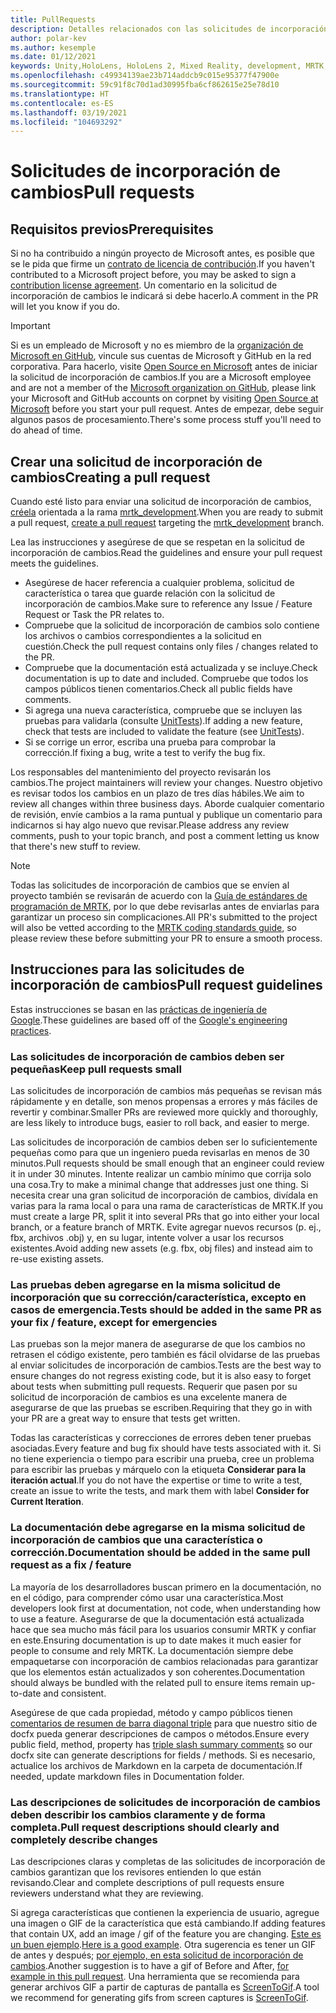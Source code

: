 ```yaml
---
title: PullRequests
description: Detalles relacionados con las solicitudes de incorporación de cambios.
author: polar-kev
ms.author: kesemple
ms.date: 01/12/2021
keywords: Unity,HoloLens, HoloLens 2, Mixed Reality, development, MRTK, PR,
ms.openlocfilehash: c49934139ae23b714addcb9c015e95377f47900e
ms.sourcegitcommit: 59c91f8c70d1ad30995fba6cf862615e25e78d10
ms.translationtype: HT
ms.contentlocale: es-ES
ms.lasthandoff: 03/19/2021
ms.locfileid: "104693292"
---
```

# <a name="pull-requests"></a><span data-ttu-id="0c522-104">Solicitudes de incorporación de cambios</span><span class="sxs-lookup"><span data-stu-id="0c522-104">Pull requests</span></span>

## <a name="prerequisites"></a><span data-ttu-id="0c522-105">Requisitos previos</span><span class="sxs-lookup"><span data-stu-id="0c522-105">Prerequisites</span></span>

<span data-ttu-id="0c522-106">Si no ha contribuido a ningún proyecto de Microsoft antes, es posible que se le pida que firme un [contrato de licencia de contribución](https://cla.microsoft.com/).</span><span class="sxs-lookup"><span data-stu-id="0c522-106">If you haven't contributed to a Microsoft project before, you may be asked to sign a [contribution license agreement](https://cla.microsoft.com/).</span></span>
<span data-ttu-id="0c522-107">Un comentario en la solicitud de incorporación de cambios le indicará si debe hacerlo.</span><span class="sxs-lookup"><span data-stu-id="0c522-107">A comment in the PR will let you know if you do.</span></span>

> [!IMPORTANT]
> <span data-ttu-id="0c522-108">Si es un empleado de Microsoft y no es miembro de la [organización de Microsoft en GitHub](https://github.com/Microsoft), vincule sus cuentas de Microsoft y GitHub en la red corporativa. Para hacerlo, visite [Open Source en Microsoft](https://opensource.microsoft.com/) antes de iniciar la solicitud de incorporación de cambios.</span><span class="sxs-lookup"><span data-stu-id="0c522-108">If you are a Microsoft employee and are not a member of the [Microsoft organization on GitHub](https://github.com/Microsoft), please link your Microsoft and GitHub accounts on corpnet by visiting [Open Source at Microsoft](https://opensource.microsoft.com/) before you start your pull request.</span></span> <span data-ttu-id="0c522-109">Antes de empezar, debe seguir algunos pasos de procesamiento.</span><span class="sxs-lookup"><span data-stu-id="0c522-109">There's some process stuff you'll need to do ahead of time.</span></span>

## <a name="creating-a-pull-request"></a><span data-ttu-id="0c522-110">Crear una solicitud de incorporación de cambios</span><span class="sxs-lookup"><span data-stu-id="0c522-110">Creating a pull request</span></span>

<span data-ttu-id="0c522-111">Cuando esté listo para enviar una solicitud de incorporación de cambios, [créela](https://github.com/microsoft/MixedRealityToolkit-Unity/compare/mrtk_development...mrtk_development?expand=1) orientada a la rama [mrtk_development](https://github.com/microsoft/mixedrealitytoolkit-unity/tree/mrtk_development).</span><span class="sxs-lookup"><span data-stu-id="0c522-111">When you are ready to submit a pull request, [create a pull request](https://github.com/microsoft/MixedRealityToolkit-Unity/compare/mrtk_development...mrtk_development?expand=1) targeting the [mrtk_development](https://github.com/microsoft/mixedrealitytoolkit-unity/tree/mrtk_development) branch.</span></span>

<span data-ttu-id="0c522-112">Lea las instrucciones y asegúrese de que se respetan en la solicitud de incorporación de cambios.</span><span class="sxs-lookup"><span data-stu-id="0c522-112">Read the guidelines and ensure your pull request meets the guidelines.</span></span>

* <span data-ttu-id="0c522-113">Asegúrese de hacer referencia a cualquier problema, solicitud de característica o tarea que guarde relación con la solicitud de incorporación de cambios.</span><span class="sxs-lookup"><span data-stu-id="0c522-113">Make sure to reference any Issue / Feature Request or Task the PR relates to.</span></span>
* <span data-ttu-id="0c522-114">Compruebe que la solicitud de incorporación de cambios solo contiene los archivos o cambios correspondientes a la solicitud en cuestión.</span><span class="sxs-lookup"><span data-stu-id="0c522-114">Check the pull request contains only files / changes related to the PR.</span></span>
* <span data-ttu-id="0c522-115">Compruebe que la documentación está actualizada y se incluye.</span><span class="sxs-lookup"><span data-stu-id="0c522-115">Check documentation is up to date and included.</span></span> <span data-ttu-id="0c522-116">Compruebe que todos los campos públicos tienen comentarios.</span><span class="sxs-lookup"><span data-stu-id="0c522-116">Check all public fields have comments.</span></span>
* <span data-ttu-id="0c522-117">Si agrega una nueva característica, compruebe que se incluyen las pruebas para validarla (consulte [UnitTests](../contributing/unit-tests.md)).</span><span class="sxs-lookup"><span data-stu-id="0c522-117">If adding a new feature, check that tests are included to validate the feature (see [UnitTests](../contributing/unit-tests.md)).</span></span>
* <span data-ttu-id="0c522-118">Si se corrige un error, escriba una prueba para comprobar la corrección.</span><span class="sxs-lookup"><span data-stu-id="0c522-118">If fixing a bug, write a test to verify the bug fix.</span></span>

<span data-ttu-id="0c522-119">Los responsables del mantenimiento del proyecto revisarán los cambios.</span><span class="sxs-lookup"><span data-stu-id="0c522-119">The project maintainers will review your changes.</span></span> <span data-ttu-id="0c522-120">Nuestro objetivo es revisar todos los cambios en un plazo de tres días hábiles.</span><span class="sxs-lookup"><span data-stu-id="0c522-120">We aim to review all changes within three business days.</span></span> <span data-ttu-id="0c522-121">Aborde cualquier comentario de revisión, envíe cambios a la rama puntual y publique un comentario para indicarnos si hay algo nuevo que revisar.</span><span class="sxs-lookup"><span data-stu-id="0c522-121">Please address any review comments, push to your topic branch, and post a comment letting us know that there's new stuff to review.</span></span>

> [!NOTE]
> <span data-ttu-id="0c522-122">Todas las solicitudes de incorporación de cambios que se envíen al proyecto también se revisarán de acuerdo con la [Guía de estándares de programación de MRTK](../contributing/coding-guidelines.md), por lo que debe revisarlas antes de enviarlas para garantizar un proceso sin complicaciones.</span><span class="sxs-lookup"><span data-stu-id="0c522-122">All PR's submitted to the project will also be vetted according to the [MRTK coding standards guide](../contributing/coding-guidelines.md), so please review these before submitting your PR to ensure a smooth process.</span></span>

## <a name="pull-request-guidelines"></a><span data-ttu-id="0c522-123">Instrucciones para las solicitudes de incorporación de cambios</span><span class="sxs-lookup"><span data-stu-id="0c522-123">Pull request guidelines</span></span>

<span data-ttu-id="0c522-124">Estas instrucciones se basan en las [prácticas de ingeniería de Google](https://google.github.io/eng-practices/review/developer/small-cls.html).</span><span class="sxs-lookup"><span data-stu-id="0c522-124">These guidelines are based off of the [Google's engineering practices](https://google.github.io/eng-practices/review/developer/small-cls.html).</span></span>

### <a name="keep-pull-requests-small"></a><span data-ttu-id="0c522-125">Las solicitudes de incorporación de cambios deben ser pequeñas</span><span class="sxs-lookup"><span data-stu-id="0c522-125">Keep pull requests small</span></span>

<span data-ttu-id="0c522-126">Las solicitudes de incorporación de cambios más pequeñas se revisan más rápidamente y en detalle, son menos propensas a errores y más fáciles de revertir y combinar.</span><span class="sxs-lookup"><span data-stu-id="0c522-126">Smaller PRs are reviewed more quickly and thoroughly, are less likely to introduce bugs, easier to roll back, and easier to merge.</span></span>

<span data-ttu-id="0c522-127">Las solicitudes de incorporación de cambios deben ser lo suficientemente pequeñas como para que un ingeniero pueda revisarlas en menos de 30 minutos.</span><span class="sxs-lookup"><span data-stu-id="0c522-127">Pull requests should be small enough that an engineer could review it in under 30 minutes.</span></span> <span data-ttu-id="0c522-128">Intente realizar un cambio mínimo que corrija solo una cosa.</span><span class="sxs-lookup"><span data-stu-id="0c522-128">Try to make a minimal change that addresses just one thing.</span></span> <span data-ttu-id="0c522-129">Si necesita crear una gran solicitud de incorporación de cambios, divídala en varias para la rama local o para una rama de características de MRTK.</span><span class="sxs-lookup"><span data-stu-id="0c522-129">If you must create a large PR, split it into several PRs that go into either your local branch, or a feature branch of MRTK.</span></span> <span data-ttu-id="0c522-130">Evite agregar nuevos recursos (p. ej., fbx, archivos .obj) y, en su lugar, intente volver a usar los recursos existentes.</span><span class="sxs-lookup"><span data-stu-id="0c522-130">Avoid adding new assets (e.g. fbx, obj files) and instead aim to re-use existing assets.</span></span>

### <a name="tests-should-be-added-in-the-same-pr-as-your-fix--feature-except-for-emergencies"></a><span data-ttu-id="0c522-131">Las pruebas deben agregarse en la misma solicitud de incorporación que su corrección/característica, excepto en casos de emergencia.</span><span class="sxs-lookup"><span data-stu-id="0c522-131">Tests should be added in the same PR as your fix / feature, except for emergencies</span></span>

<span data-ttu-id="0c522-132">Las pruebas son la mejor manera de asegurarse de que los cambios no retrasen el código existente, pero también es fácil olvidarse de las pruebas al enviar solicitudes de incorporación de cambios.</span><span class="sxs-lookup"><span data-stu-id="0c522-132">Tests are the best way to ensure changes do not regress existing code, but it is also easy to forget about tests when submitting pull requests.</span></span> <span data-ttu-id="0c522-133">Requerir que pasen por su solicitud de incorporación de cambios es una excelente manera de asegurarse de que las pruebas se escriben.</span><span class="sxs-lookup"><span data-stu-id="0c522-133">Requiring that they go in with your PR are a great way to ensure that tests get written.</span></span>

<span data-ttu-id="0c522-134">Todas las características y correcciones de errores deben tener pruebas asociadas.</span><span class="sxs-lookup"><span data-stu-id="0c522-134">Every feature and bug fix should have tests associated with it.</span></span> <span data-ttu-id="0c522-135">Si no tiene experiencia o tiempo para escribir una prueba, cree un problema para escribir las pruebas y márquelo con la etiqueta **Considerar para la iteración actual**.</span><span class="sxs-lookup"><span data-stu-id="0c522-135">If you do not have the expertise or time to write a test, create an issue to write the tests, and mark them with label **Consider for Current Iteration**.</span></span>

### <a name="documentation-should-be-added-in-the-same-pull-request-as-a-fix--feature"></a><span data-ttu-id="0c522-136">La documentación debe agregarse en la misma solicitud de incorporación de cambios que una característica o corrección.</span><span class="sxs-lookup"><span data-stu-id="0c522-136">Documentation should be added in the same pull request as a fix / feature</span></span>

<span data-ttu-id="0c522-137">La mayoría de los desarrolladores buscan primero en la documentación, no en el código, para comprender cómo usar una característica.</span><span class="sxs-lookup"><span data-stu-id="0c522-137">Most developers look first at documentation, not code, when understanding how to use a feature.</span></span> <span data-ttu-id="0c522-138">Asegurarse de que la documentación está actualizada hace que sea mucho más fácil para los usuarios consumir MRTK y confiar en este.</span><span class="sxs-lookup"><span data-stu-id="0c522-138">Ensuring documentation is up to date makes it much easier for people to consume and rely MRTK.</span></span>  <span data-ttu-id="0c522-139">La documentación siempre debe empaquetarse con incorporación de cambios relacionadas para garantizar que los elementos están actualizados y son coherentes.</span><span class="sxs-lookup"><span data-stu-id="0c522-139">Documentation should always be bundled with the related pull to ensure items remain up-to-date and consistent.</span></span>

<span data-ttu-id="0c522-140">Asegúrese de que cada propiedad, método y campo públicos tienen [comentarios de resumen de barra diagonal triple](https://dotnet.github.io/docfx/spec/triple_slash_comments_spec.html) para que nuestro sitio de docfx pueda generar descripciones de campos o métodos.</span><span class="sxs-lookup"><span data-stu-id="0c522-140">Ensure every public field, method, property has [triple slash summary comments](https://dotnet.github.io/docfx/spec/triple_slash_comments_spec.html) so our docfx site can generate descriptions for fields / methods.</span></span> <span data-ttu-id="0c522-141">Si es necesario, actualice los archivos de Markdown en la carpeta de documentación.</span><span class="sxs-lookup"><span data-stu-id="0c522-141">If needed, update markdown files in Documentation folder.</span></span>

### <a name="pull-request-descriptions-should-clearly-and-completely-describe-changes"></a><span data-ttu-id="0c522-142">Las descripciones de solicitudes de incorporación de cambios deben describir los cambios claramente y de forma completa.</span><span class="sxs-lookup"><span data-stu-id="0c522-142">Pull request descriptions should clearly and completely describe changes</span></span>

<span data-ttu-id="0c522-143">Las descripciones claras y completas de las solicitudes de incorporación de cambios garantizan que los revisores entienden lo que están revisando.</span><span class="sxs-lookup"><span data-stu-id="0c522-143">Clear and complete descriptions of pull requests ensure reviewers understand what they are reviewing.</span></span>

<span data-ttu-id="0c522-144">Si agrega características que contienen la experiencia de usuario, agregue una imagen o GIF de la característica que está cambiando.</span><span class="sxs-lookup"><span data-stu-id="0c522-144">If adding features that contain UX, add an image / gif of the feature you are changing.</span></span> <span data-ttu-id="0c522-145">[Este es un buen ejemplo](https://github.com/microsoft/MixedRealityToolkit-Unity/pull/4532).</span><span class="sxs-lookup"><span data-stu-id="0c522-145">[Here is a good example](https://github.com/microsoft/MixedRealityToolkit-Unity/pull/4532).</span></span> <span data-ttu-id="0c522-146">Otra sugerencia es tener un GIF de antes y después; [por ejemplo, en esta solicitud de incorporación de cambios](https://github.com/microsoft/MixedRealityToolkit-Unity/pull/5896).</span><span class="sxs-lookup"><span data-stu-id="0c522-146">Another suggestion is to have a gif of Before and After, [for example in this pull request](https://github.com/microsoft/MixedRealityToolkit-Unity/pull/5896).</span></span> <span data-ttu-id="0c522-147">Una herramienta que se recomienda para generar archivos GIF a partir de capturas de pantalla es [ScreenToGif](https://www.screentogif.com/).</span><span class="sxs-lookup"><span data-stu-id="0c522-147">A tool we recommend for generating gifs from screen captures is [ScreenToGif](https://www.screentogif.com/).</span></span>
